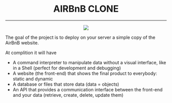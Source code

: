 <h1 align="center">AIRBnB CLONE</h1>

---
<p align="center">
<a target="_blank" href="https://www.github.com/"><img src="https://github.com/josephynaina/AirBnB_clone/blob/master/logo.png?raw=true"></a>
</p>
The goal of the project is to deploy on your server a simple copy of the AirBnB website.

At complition it will have
- A command interpreter to manipulate data without a visual interface, like in a Shell (perfect for development and debugging)
- A website (the front-end) that shows the final product to everybody: static and dynamic
- A database or files that store data (data = objects)
- An API that provides a communication interface between the front-end and your data (retrieve, create, delete, update them)
